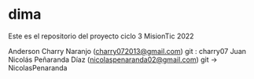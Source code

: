 # dima
Este es el repositorio del proyecto ciclo 3 MisionTic 2022

Anderson Charry Naranjo (charry072013@gmail.com) git : charry07
Juan Nicolás Peñaranda Díaz (nicolaspenaranda02@gmail.com) git -> NicolasPenaranda
